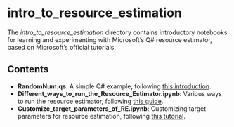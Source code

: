 # intro_to_resource_estimation

The *intro_to_resource_estimation* directory contains introductory notebooks for learning and experimenting with Microsoft’s Q# resource estimator, based on Microsoft’s official tutorials.

## Contents

- **RandomNum.qs**: A simple Q# example, following [this introduction](https://learn.microsoft.com/en-us/azure/quantum/intro-to-resource-estimation).
- **Different_ways_to_run_the_Resource_Estimator.ipynb**: Various ways to run the resource estimator, following [this guide](https://learn.microsoft.com/en-us/azure/quantum/how-to-submit-re-jobs?pivots=platform-local-jupyter).
- **Customize_target_parameters_of_RE.ipynb**: Customizing target parameters for resource estimation, following [this tutorial](https://learn.microsoft.com/en-us/azure/quantum/overview-resources-estimator).




